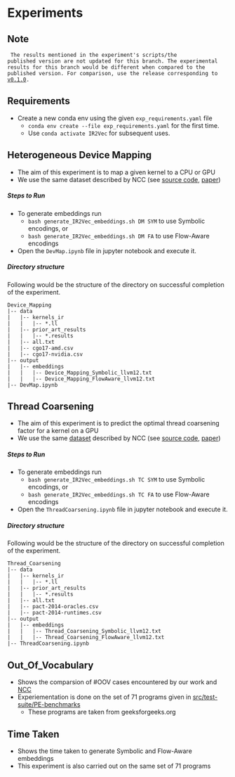 # Experiments

## Note
<code> The results mentioned in the experiment's scripts/the published version are not updated for this branch. The experimental results for this branch would be different when compared to the published version. For comparison, use the release corresponding to [v0.1.0](https://github.com/IITH-Compilers/IR2Vec/releases/tag/v0.1.0). </code>

## Requirements
* Create a new conda env using the given `exp_requirements.yaml` file
    * `conda env create --file exp_requirements.yaml` for the first time.
    * Use `conda activate IR2Vec` for subsequent uses.

## Heterogeneous Device Mapping
* The aim of this experiment is to map a given kernel to a CPU or GPU
* We use the same dataset described by NCC (see [source code](https://github.com/spcl/ncc), [paper](https://dl.acm.org/doi/10.5555/3327144.3327276))

##### Steps to Run
* To generate embeddings run
    * `bash generate_IR2Vec_embeddings.sh DM SYM` to use Symbolic encodings, or
    * `bash generate_IR2Vec_embeddings.sh DM FA` to use Flow-Aware encodings
* Open the `DevMap.ipynb` file in jupyter notebook and execute it.

##### Directory structure
Following would be the structure of the directory on successful completion of the experiment.
```
Device_Mapping
|-- data
|   |-- kernels_ir
|   |   |-- *.ll
|   |-- prior_art_results
|   |   |-- *.results
|   |-- all.txt
|   |-- cgo17-amd.csv
|   |-- cgo17-nvidia.csv
|-- output
|   |-- embeddings
|   |   |-- Device_Mapping_Symbolic_llvm12.txt
|   |   |-- Device_Mapping_FlowAware_llvm12.txt
|-- DevMap.ipynb
```
## Thread Coarsening
* The aim of this experiment is to predict the optimal thread coarsening factor for a kernel on a GPU
* We use the same [dataset](./Thread_Coarsening/data) described by NCC (see [source code](https://github.com/spcl/ncc), [paper](https://dl.acm.org/doi/10.5555/3327144.3327276))

##### Steps to Run
* To generate embeddings run
    * `bash generate_IR2Vec_embeddings.sh TC SYM` to use Symbolic encodings, or
    * `bash generate_IR2Vec_embeddings.sh TC FA` to use Flow-Aware encodings
* Open the `ThreadCoarsening.ipynb` file in jupyter notebook and execute it.

##### Directory structure
Following would be the structure of the directory on successful completion of the experiment.
```
Thread_Coarsening
|-- data
|   |-- kernels_ir
|   |   |-- *.ll
|   |-- prior_art_results
|   |   |-- *.results
|   |-- all.txt
|   |-- pact-2014-oracles.csv
|   |-- pact-2014-runtimes.csv
|-- output
|   |-- embeddings
|   |   |-- Thread_Coarsening_Symbolic_llvm12.txt
|   |   |-- Thread_Coarsening_FlowAware_llvm12.txt
|-- ThreadCoarsening.ipynb
```
## Out_Of_Vocabulary
* Shows the comparsion of #OOV cases encountered by our work and [NCC](https://dl.acm.org/doi/10.5555/3327144.3327276)
* Experiementation is done on the set of 71 programs given in [src/test-suite/PE-benchmarks](../src/test-suite/PE-benchmarks)
    * These programs are taken from geeksforgeeks.org

## Time Taken
* Shows the time taken to generate Symbolic and Flow-Aware embeddings
* This experiment is also carried out on the same set of 71 programs

